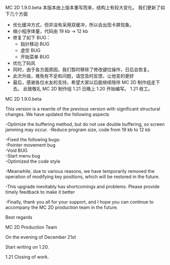 MC 2D 1.9.0.beta
本版本由上版本重写而来，结构上有较大变化。
我们更新了如下几个方面
- 优化缓冲方式，但并没有采用双缓冲，所以会出现卡屏现象。
- 缩小程序体量，代码由 19 kb -> 12 kb
- 修复了如下 BUG：
	- 指针移动 BUG
	- 虚空 BUG
	- 开始菜单 BUG
- 优化了码风
- 同时，由于各方面原因，我们暂时移除了修改键位操作，日后会恢复。
- 此次升级，难免有不足和问题，请您及时反馈，让他变的更好
- 最后，感谢各位水友的支持，希望大家以后能继续陪伴 MC 2D 制作组走下去。
												此致敬礼
												MC 2D 制作组
												1.21 日晚上
1.20 开始编写。
1.21 收工。

MC 2D 1.9.0.beta

This version is a rewrite of the previous version with significant structural changes.
We have updated the following aspects

-Optimize the buffering method, but do not use double buffering, so screen jamming may occur.
-Reduce program size, code from 19 kb to 12 kb

-Fixed the following bugs:  
	-Pointer movement bug  
	-Void BUG  
	-Start menu bug   
-Optimized the code style

-Meanwhile, due to various reasons, we have temporarily removed the operation of modifying key positions, which will be restored in the future.

-This upgrade inevitably has shortcomings and problems. Please provide timely feedback to make it better

-Finally, thank you all for your support, and I hope you can continue to accompany the MC 2D production team in the future.

Best regards

MC 2D Production Team

On the evening of December 21st

Start writing on 1.20.

1.21 Closing of work.

